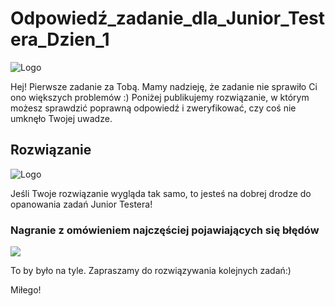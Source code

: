 # Odpowiedź_zadanie_dla_Junior_Testera_Dzien_1

<img alt="Logo" src="https://testuj.pl/blog/wp-content/uploads/2018/07/testujpl_logo.png">

Hej! Pierwsze zadanie za Tobą. Mamy nadzieję, że zadanie nie sprawiło Ci ono większych problemów :)
Poniżej publikujemy rozwiązanie, w którym możesz sprawdzić poprawną odpowiedź i zweryfikować, czy coś nie umknęło Twojej uwadze.

## Rozwiązanie

<img alt="Logo" src="https://testuj.pl/blog/wp-content/uploads/2018/07/zaD-1.png">

Jeśli Twoje rozwiązanie wygląda tak samo, to jesteś na dobrej drodze do opanowania zadań Junior Testera!

### Nagranie z omówieniem najczęściej pojawiających się błędów

<a href="https://www.youtube.com/watch?v=pl1Uei-bAMs&feature=youtu.be
" target="_blank"><img src="https://testuj.pl/blog/wp-content/uploads/2018/07/Bez-tytułu.png" /></a>

To by było na tyle. Zapraszamy do rozwiązywania kolejnych zadań:)

Miłego!
